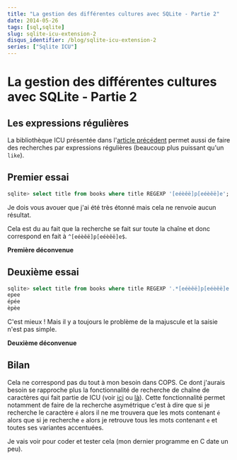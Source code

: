 ```yaml
---
title: "La gestion des différentes cultures avec SQLite - Partie 2"
date: 2014-05-26
tags: [sql,sqlite]
slug: sqlite-icu-extension-2
disqus_identifier: /blog/sqlite-icu-extension-2
series: ["Sqlite ICU"]
---
```

# La gestion des différentes cultures avec SQLite - Partie 2

## Les expressions régulières

La bibliothèque ICU présentée dans l'[article précédent](/blog/sqlite-icu-extension-1) permet aussi de faire des recherches par expressions régulières (beaucoup plus puissant qu'un `like`).

## Premier essai

```sql
sqlite> select title from books where title REGEXP '[eéèêë]p[eéèêë]e';
```

Je dois vous avouer que j'ai été très étonné mais cela ne renvoie aucun résultat.

Cela est du au fait que la recherche se fait sur toute la chaîne et donc correspond en fait à `^[eéèêë]p[eéèêë]e$`.

**Première déconvenue**

## Deuxième essai

```sql
sqlite> select title from books where title REGEXP '.*[eéèêë]p[eéèêë]e.*';
epee
épée
èpèe
```

C'est mieux ! Mais il y a toujours le problème de la majuscule et la saisie n'est pas simple.

**Deuxième déconvenue**

## Bilan

Cela ne correspond pas du tout à mon besoin dans COPS. Ce dont j'aurais besoin se rapproche plus la fonctionnalité de recherche de chaîne de caractères qui fait partie de ICU (voir [ici](http://userguide.icu-project.org/collation/icu-string-search-service) ou [là](http://icu-project.org/apiref/icu4c/usearch_8h.html)). Cette fonctionnalité permet notamment de faire de la recherche asymétrique c'est à dire que si je recherche le caractère `é` alors il ne me trouvera que les mots contenant `é` alors que si je recherche `e` alors je retrouve tous les mots contenant `e` et toutes ses variantes accentuées.

Je vais voir pour coder et tester cela (mon dernier programme en C date un peu).